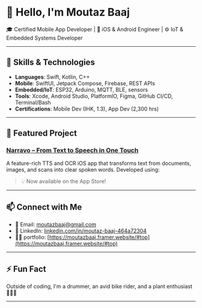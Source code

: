 # 👋 Hello, I'm Moutaz Baaj

🎓 Certified Mobile App Developer | 📱 iOS & Android Engineer | ⚙️ IoT & Embedded Systems Developer

---

## 🔧 Skills & Technologies

- **Languages**: Swift, Kotlin, C++
- **Mobile**: SwiftUI, Jetpack Compose, Firebase, REST APIs
- **Embedded/IoT**: ESP32, Arduino, MQTT, BLE, sensors
- **Tools**: Xcode, Android Studio, PlatformIO, Figma, GitHub CI/CD, Terminal/Bash
- **Certifications**: Mobile Dev (IHK, 1.3), App Dev (2,300 hrs)
  
---

## 📱 Featured Project

### [Narravo – From Text to Speech in One Touch](https://apps.apple.com/de/app/narravo/id6742332734)
A feature-rich TTS and OCR iOS app that transforms text from documents, images, and scans into clear spoken words. Developed using:
> 💡 Now available on the App Store!

---


## 📫 Connect with Me

- 📧 Email: [moutazbaaj@gmail.com](mailto:moutazbaaj@gmail.com)  
- 💼 LinkedIn: [linkedin.com/in/moutaz-baaj-464a72304](https://linkedin.com/in/moutaz-baaj-464a72304)  
- 🧑‍💻 portfolio: [https://moutazbaaj.framer.website/#top](https://moutazbaaj.framer.website/#top)
  
---

## ⚡ Fun Fact

Outside of coding, I'm a drummer, an avid bike rider, and a plant enthusiast 🌱🥁🚴

---

<!---
Moutazbaaj/Moutazbaaj is a ✨ special ✨ repository because its `README.md` (this file) appears on your GitHub profile.
--->
